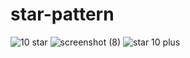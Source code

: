 # star-pattern
![10  star](https://user-images.githubusercontent.com/105298916/175296130-314abf75-9d71-4af3-859c-79abd26bc7bf.png)
![screenshot (8)](https://user-images.githubusercontent.com/105298916/175296336-24082308-3ced-45ec-a341-27fdab01616d.png)
![star 10 plus](https://user-images.githubusercontent.com/105298916/175296393-f311b962-28b1-4952-8f80-00efcfc8b6dd.png)
